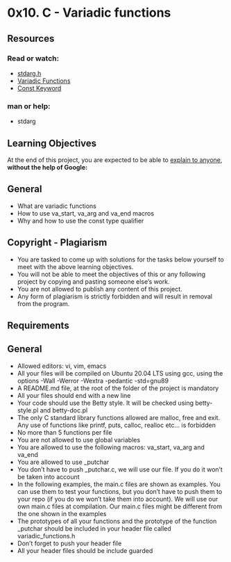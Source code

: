 # 0x10. C - Variadic functions
## Resources
### Read or watch:
* [stdarg.h](https://en.wikipedia.org/wiki/Stdarg.h)
* [Variadic Functions](https://www.gnu.org/software/libc/manual/html_node/Variadic-Functions.html)
* [Const Keyword](https://www.youtube.com/watch?v=1W4oyuOdXv8)
### man or help:
* stdarg
## Learning Objectives
At the end of this project, you are expected to be able to [explain to anyone](https://fs.blog/feynman-learning-technique/), **without the help of Google:**
## General
* What are variadic functions
* How to use va_start, va_arg and va_end macros
* Why and how to use the const type qualifier
## Copyright - Plagiarism
* You are tasked to come up with solutions for the tasks below yourself to meet with the above learning objectives.
* You will not be able to meet the objectives of this or any following project by copying and pasting someone else’s work.
* You are not allowed to publish any content of this project.
* Any form of plagiarism is strictly forbidden and will result in removal from the program.
## Requirements
## General
* Allowed editors: vi, vim, emacs
* All your files will be compiled on Ubuntu 20.04 LTS using gcc, using the options -Wall -Werror -Wextra -pedantic -std=gnu89
* A README.md file, at the root of the folder of the project is mandatory
* All your files should end with a new line
* Your code should use the Betty style. It will be checked using betty-style.pl and betty-doc.pl
* The only C standard library functions allowed are malloc, free and exit. Any use of functions like printf, puts, calloc, realloc etc… is forbidden
* No more than 5 functions per file
* You are not allowed to use global variables
* You are allowed to use the following macros: va_start, va_arg and va_end
* You are allowed to use _putchar
* You don’t have to push _putchar.c, we will use our file. If you do it won’t be taken into account
* In the following examples, the main.c files are shown as examples. You can use them to test your functions, but you don’t have to push them to your repo (if you do we won’t take them into account). We will use our own main.c files at compilation. Our main.c files might be different from the one shown in the examples
* The prototypes of all your functions and the prototype of the function _putchar should be included in your header file called variadic_functions.h
* Don’t forget to push your header file
* All your header files should be include guarded
